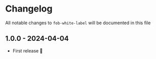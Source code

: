 # Changelog

All notable changes to `fob-white-label` will be documented in this file

## 1.0.0 - 2024-04-04

- First release 🥳
